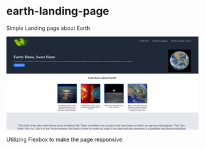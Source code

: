 # earth-landing-page
Simple Landing page about Earth

![Screenshot of Landing page](/images/screenshot_landing_page_the_earth.png)

Utilizing Flexbox to make the page responsive.
